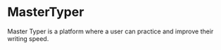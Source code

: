 # MasterTyper
Master Typer is a platform  where a user can practice and improve their writing speed.
